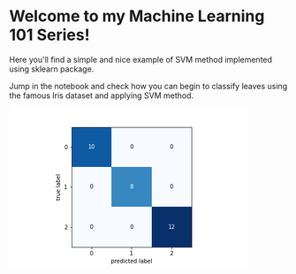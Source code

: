 
# Welcome to my Machine Learning 101 Series!

Here you'll find a simple and nice example of SVM method implemented using sklearn package.

Jump in the notebook and check how you can begin to classify leaves using the famous Iris dataset and applying SVM method.

![alt text](https://github.com/fduque/101_ml_SVM_Template/blob/master/SVMConfusionMatrix.png)
